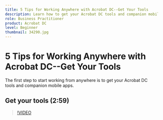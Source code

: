 ```yaml
---
title: 5 Tips for Working Anywhere with Acrobat DC--Get Your Tools
description: Learn how to get your Acrobat DC tools and companion mobile apps to work from anywhere
role: Business Practitioner
product: Acrobat DC
level: Beginner
thumbnail: 34290.jpg
---
```


# 5 Tips for Working Anywhere with Acrobat DC--Get Your Tools 

The first step to start working from anywhere is to get your Acrobat DC tools and companion mobile apps.

## Get your tools (2:59)

>[!VIDEO](https://video.tv.adobe.com/v/34290)
